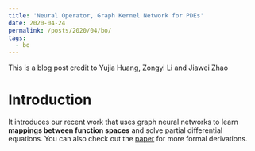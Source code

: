 ```yaml
---
title: 'Neural Operator, Graph Kernel Network for PDEs'
date: 2020-04-24
permalink: /posts/2020/04/bo/
tags:
  - bo
---
```


This is a blog post credit to Yujia Huang, Zongyi Li and Jiawei Zhao

# Introduction
It introduces our recent work that uses graph neural networks to learn
**mappings between function spaces** and solve partial differential equations.
You can also check out the [paper](https://arxiv.org/abs/2003.03485) for more formal derivations.

